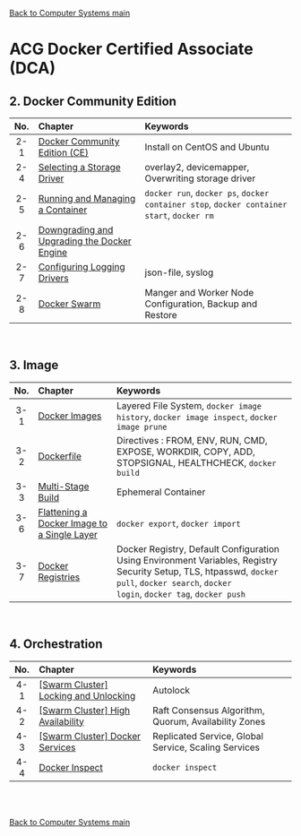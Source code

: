 [Back to Computer Systems main](../../../README.md)

# ACG Docker Certified Associate (DCA)

## 2. Docker Community Edition
|No.|Chapter|Keywords|
|:-:|:------|:-------|
|2-1|[Docker Community Edition (CE)](./02_01/note.md)|Install on CentOS and Ubuntu|
|2-4|[Selecting a Storage Driver](./02_04/note.md)|overlay2, devicemapper, Overwriting storage driver|
|2-5|[Running and Managing a Container](./02_05/note.md)|```docker run```, ```docker ps```, ```docker container stop```, ```docker container start```, ```docker rm```|
|2-6|[Downgrading and Upgrading the Docker Engine](./02_06/note.md)||
|2-7|[Configuring Logging Drivers](./02_07/note.md)|json-file, syslog|
|2-8|[Docker Swarm](./02_08/note.md)|Manger and Worker Node Configuration, Backup and Restore|

<br>

## 3. Image
|No.|Chapter|Keywords|
|:-:|:------|:-------|
|3-1|[Docker Images](./03_01/note.md)|Layered File System, ```docker image history```, ```docker image inspect```, ```docker image prune```|
|3-2|[Dockerfile](./03_02/note.md)|Directives : FROM, ENV, RUN, CMD, EXPOSE, WORKDIR, COPY, ADD, STOPSIGNAL, HEALTHCHECK, ```docker build```|
|3-3|[Multi-Stage Build](./03_03/note.md)|Ephemeral Container|
|3-6|[Flattening a Docker Image to a Single Layer](./03_06/note.md)|```docker export```, ```docker import```|
|3-7|[Docker Registries](./03_07/note.md)|Docker Registry, Default Configuration Using Environment Variables, Registry Security Setup, TLS, htpasswd, <code>docker pull</code>, <code>docker search</code>, <code>docker login</code>, <code>docker tag</code>, <code>docker push</code>|

<br>

## 4. Orchestration
|No.|Chapter|Keywords|
|:-:|:------|:-------|
|4-1|[[Swarm Cluster] Locking and Unlocking](./04_01/note.md)|Autolock|
|4-2|[[Swarm Cluster] High Availability](./04_02/note.md)|Raft Consensus Algorithm, Quorum, Availability Zones|
|4-3|[[Swarm Cluster] Docker Services](./04_03/note.md)|Replicated Service, Global Service, Scaling Services|
|4-4|[Docker Inspect](./04_03/note.md)|```docker inspect```|



<br><br>


[Back to Computer Systems main](../../../README.md)